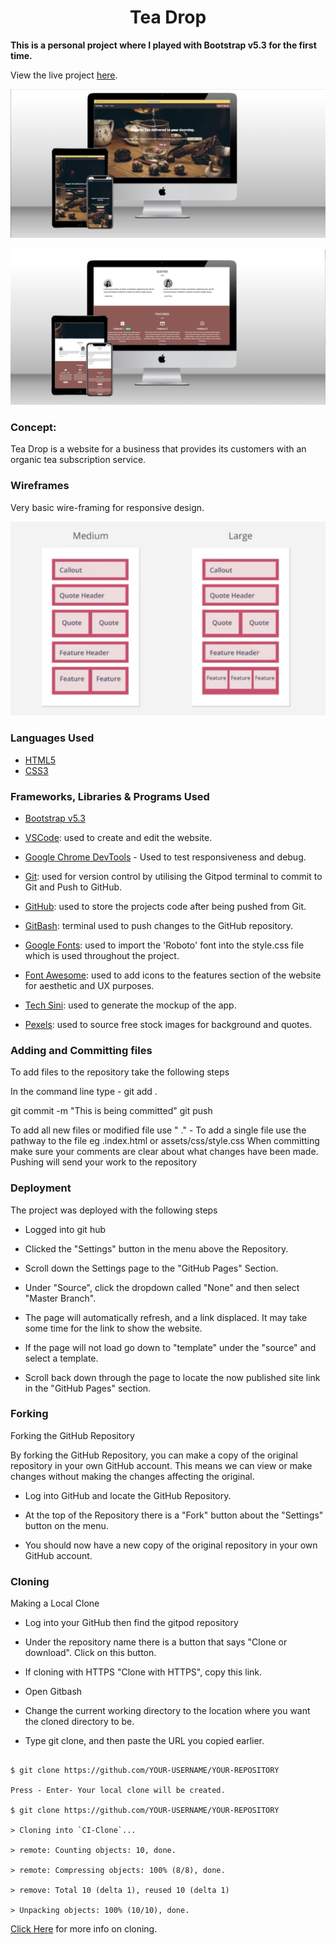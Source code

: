<h1  align="center">Tea Drop</h1>

**This is a personal project where I played with Bootstrap v5.3 for the first time.**

View the live project [here](https://samarziadat.github.io/tea-subscription-website/).

![Mockup 1](https://github.com/SamarZiadat/tea-subscription-website/blob/main/documentation/mockup-2.png?raw=true)

![Mockup 2](https://github.com/SamarZiadat/tea-subscription-website/blob/main/documentation/mockup-1.png?raw=true)

### Concept: 

Tea Drop is a website for a business that provides its customers with an organic tea subscription service. 

### Wireframes

Very basic wire-framing for responsive design.

![enter image description here](https://github.com/SamarZiadat/tea-subscription-website/blob/main/documentation/wireframes.png?raw=true)

### Languages Used

- [HTML5](https://en.wikipedia.org/wiki/HTML5)
- [CSS3](https://en.wikipedia.org/wiki/CSS)

### Frameworks, Libraries & Programs Used

- [Bootstrap v5.3](https://getbootstrap.com/docs/5.3/getting-started/introduction/)

-   [VSCode](https://code.visualstudio.com/): used to create and edit the website.

-   [Google Chrome DevTools](https://developer.chrome.com/docs/devtools/)  - Used to test responsiveness and debug.

- [Git](https://git-scm.com/): used for version control by utilising the Gitpod terminal to commit to Git and Push to GitHub.

- [GitHub](https://github.com/): used to store the projects code after being pushed from Git.

- [GitBash](https://en.wikipedia.org/wiki/Bash_(Unix_shell)): terminal used to push changes to the GitHub repository.

- [Google Fonts](https://fonts.google.com/): used to import the 'Roboto' font into the style.css file which is used throughout the project.

- [Font Awesome](https://fontawesome.com/): used to add icons to the features section of the website for aesthetic and UX purposes.

- [Tech Sini](https://techsini.com/multi-mockup/): used to generate the mockup of the app.

- [Pexels](https://www.pexels.com/): used to source free stock images for background and quotes.

### Adding and Committing files

  

To add files to the repository take the following steps

  

In the command line type - git add .

git commit -m "This is being committed" git push

  

To add all new files or modified file use " ." - To add a single file use the pathway to the file eg .index.html or assets/css/style.css When committing make sure your comments are clear about what changes have been made. Pushing will send your work to the repository

  

### Deployment

  

The project was deployed with the following steps

  

- Logged into git hub

- Clicked the "Settings" button in the menu above the Repository.

- Scroll down the Settings page to the "GitHub Pages" Section.

- Under "Source", click the dropdown called "None" and then select "Master Branch".

- The page will automatically refresh, and a link displaced. It may take some time for the link to show the website.

- If the page will not load go down to "template" under the "source" and select a template.

- Scroll back down through the page to locate the now published site link in the "GitHub Pages" section.

  

### Forking

  

Forking the GitHub Repository

  

By forking the GitHub Repository, you can make a copy of the original repository in your own GitHub account. This means we can view or make changes without making the changes affecting the original.

  

- Log into GitHub and locate the GitHub Repository.

- At the top of the Repository there is a "Fork" button about the "Settings" button on the menu.

- You should now have a new copy of the original repository in your own GitHub account.

  

### Cloning

  

Making a Local Clone

  

- Log into your GitHub then find the gitpod repository

- Under the repository name there is a button that says "Clone or download". Click on this button.

- If cloning with HTTPS "Clone with HTTPS", copy this link.

- Open Gitbash

- Change the current working directory to the location where you want the cloned directory to be.

- Type git clone, and then paste the URL you copied earlier.

```

$ git clone https://github.com/YOUR-USERNAME/YOUR-REPOSITORY

Press - Enter- Your local clone will be created.

$ git clone https://github.com/YOUR-USERNAME/YOUR-REPOSITORY

> Cloning into `CI-Clone`...

> remote: Counting objects: 10, done.

> remote: Compressing objects: 100% (8/8), done.

> remove: Total 10 (delta 1), reused 10 (delta 1)

> Unpacking objects: 100% (10/10), done.

```

  

[Click Here](https://docs.github.com/en/free-pro-team@latest/github/creating-cloning-and-archiving-repositories/cloning-a-repository) for more info on cloning.

